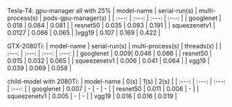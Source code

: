 Tesla-T4: gpu-manager all with 25%
| model-name | serial-run(s) | multi-process(s) | pods-gpu-manager(s) |
| :---: | :---: | :---: | :---: |
| googlenet | 0.018 | 0.084 | 0.081 |
| resnet50 | 0.035 | 0.093 | 0.191 |
| squeezenetv1 | 0.0127 | 0.066 | 0.065 |
|vgg19 | 0.107 | 0.169 | 0.422 |

GTX-2080Ti:
| model-name | serial-run(s) | multi-process(s) | threads(s) |
| :---: | :---: | :---: | :---: | 
| googlenet | 0.009| 0.046 | 0.066 | 
| resnet50 | 0.015 | 0.032 | 0.065 |
| squeezenetv1 | 0.006 | 0.041 | 0.064 |
| vgg19 | 0.039 | 0.069 | 0.058 |

child-model with 2080Ti:
| model-name | 0(s) | 1(s) | 2(s) |
| :---: | :---: | :---: | :---: |
| googlenet | 0.007 | - | - | - |
| resnet50 | 0.011  | 0.006 | - | 
| squeezenetv1 | 0.005  | - | - | 
| vgg19 | 0.016  | 0.016 | 0.019 |


